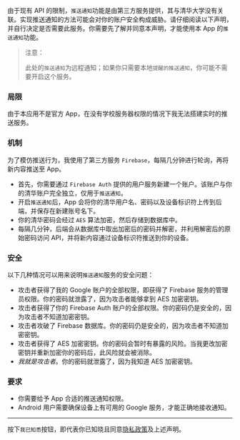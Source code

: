 由于现有 API 的限制，`推送通知`功能是由第三方服务提供，其与清华大学没有关联。实现推送通知的方法可能会对你的账户安全构成威胁。请仔细阅读以下声明，并自行决定是否需要此服务。你需要先了解并同意本声明，才能使用本 App 的`推送通知`功能。

> 注意：
>
> 此处的`推送通知`为远程通知；如果你只需要本地`提醒的推送通知`，你可能不需要开启这个服务。

### 局限

由于本应用不是官方 App，在没有学校服务器权限的情况下我无法搭建实时的推送服务。

### 机制

为了模仿推送行为，我使用了第三方服务 `Firebase`，每隔几分钟进行轮询，再将新内容推送至 App。

- 首先，你需要通过 `Firebase Auth` 提供的用户服务新建一个账户。该账户与你的清华账户完全独立，仅用于`推送通知`。
- 开启`推送通知`后，App 会将你的清华用户名、密码以及设备标识符上传到后端，并保存在新建账号名下。
- 你的清华密码会经过 `AES` 算法加密，然后存储到数据库中。
- 每隔几分钟，后端会从数据库中取出加密后的密码并解密，并利用解密后的原始密码访问 API，并将新内容通过设备标识符推送到你的设备。

### 安全

以下几种情况可以用来说明`推送通知`服务的安全问题：

- 攻击者获得了我的 Google 账户的全部权限，即获得了 Firebase 服务的管理员权限。你的密码就泄露了，因为攻击者能够拿到 AES 加密密钥。
- 攻击者获得了你的 Firebase Auth 账户的全部权限。你的密码仍是安全的，因为攻击者不知道加密密钥。
- 攻击者攻破了 Firebase 数据库。你的密码仍是安全的，因为攻击者不知道加密密钥。
- 攻击者获得了 AES 加密密钥。你的密码会暂时有暴露的风险。当我更改加密密钥并重新加密你的密码后，此风险就会被消除。
- _我就是攻击者_。你的密码就泄露了，因为我知道 AES 加密密钥。

### 要求

- 你需要给予 App 合适的推送通知权限。
- Android 用户需要确保设备上有可用的 Google 服务，才能正确地接收通知。

---

按下`我已知悉`按钮，即代表你已知晓且同意[隐私政策](https://learnx.robertying.io/cn/privacy)及上述声明。
